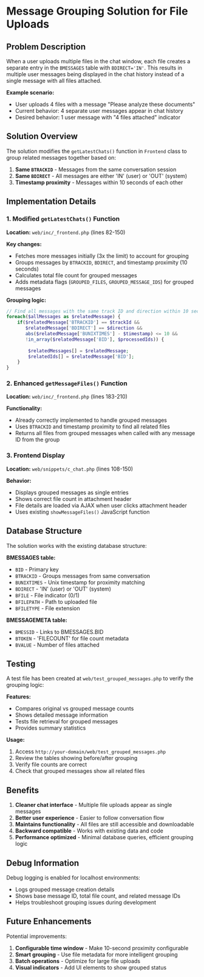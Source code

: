 # Message Grouping Solution for File Uploads

## Problem Description

When a user uploads multiple files in the chat window, each file creates a separate entry in the `BMESSAGES` table with `BDIRECT='IN'`. This results in multiple user messages being displayed in the chat history instead of a single message with all files attached.

**Example scenario:**
- User uploads 4 files with a message "Please analyze these documents"
- Current behavior: 4 separate user messages appear in chat history
- Desired behavior: 1 user message with "4 files attached" indicator

## Solution Overview

The solution modifies the `getLatestChats()` function in `Frontend` class to group related messages together based on:
1. **Same `BTRACKID`** - Messages from the same conversation session
2. **Same `BDIRECT`** - All messages are either 'IN' (user) or 'OUT' (system)
3. **Timestamp proximity** - Messages within 10 seconds of each other

## Implementation Details

### 1. Modified `getLatestChats()` Function

**Location:** `web/inc/_frontend.php` (lines 82-150)

**Key changes:**
- Fetches more messages initially (3x the limit) to account for grouping
- Groups messages by `BTRACKID`, `BDIRECT`, and timestamp proximity (10 seconds)
- Calculates total file count for grouped messages
- Adds metadata flags (`GROUPED_FILES`, `GROUPED_MESSAGE_IDS`) for grouped messages

**Grouping logic:**
```php
// Find all messages with the same track ID and direction within 10 seconds
foreach($allMessages as $relatedMessage) {
    if($relatedMessage['BTRACKID'] == $trackId && 
       $relatedMessage['BDIRECT'] == $direction &&
       abs($relatedMessage['BUNIXTIMES'] - $timestamp) <= 10 &&
       !in_array($relatedMessage['BID'], $processedIds)) {
        
        $relatedMessages[] = $relatedMessage;
        $relatedIds[] = $relatedMessage['BID'];
    }
}
```

### 2. Enhanced `getMessageFiles()` Function

**Location:** `web/inc/_frontend.php` (lines 183-210)

**Functionality:**
- Already correctly implemented to handle grouped messages
- Uses `BTRACKID` and timestamp proximity to find all related files
- Returns all files from grouped messages when called with any message ID from the group

### 3. Frontend Display

**Location:** `web/snippets/c_chat.php` (lines 108-150)

**Behavior:**
- Displays grouped messages as single entries
- Shows correct file count in attachment header
- File details are loaded via AJAX when user clicks attachment header
- Uses existing `showMessageFiles()` JavaScript function

## Database Structure

The solution works with the existing database structure:

**BMESSAGES table:**
- `BID` - Primary key
- `BTRACKID` - Groups messages from same conversation
- `BUNIXTIMES` - Unix timestamp for proximity matching
- `BDIRECT` - 'IN' (user) or 'OUT' (system)
- `BFILE` - File indicator (0/1)
- `BFILEPATH` - Path to uploaded file
- `BFILETYPE` - File extension

**BMESSAGEMETA table:**
- `BMESSID` - Links to BMESSAGES.BID
- `BTOKEN` - 'FILECOUNT' for file count metadata
- `BVALUE` - Number of files attached

## Testing

A test file has been created at `web/test_grouped_messages.php` to verify the grouping logic:

**Features:**
- Compares original vs grouped message counts
- Shows detailed message information
- Tests file retrieval for grouped messages
- Provides summary statistics

**Usage:**
1. Access `http://your-domain/web/test_grouped_messages.php`
2. Review the tables showing before/after grouping
3. Verify file counts are correct
4. Check that grouped messages show all related files

## Benefits

1. **Cleaner chat interface** - Multiple file uploads appear as single messages
2. **Better user experience** - Easier to follow conversation flow
3. **Maintains functionality** - All files are still accessible and downloadable
4. **Backward compatible** - Works with existing data and code
5. **Performance optimized** - Minimal database queries, efficient grouping logic

## Debug Information

Debug logging is enabled for localhost environments:
- Logs grouped message creation details
- Shows base message ID, total file count, and related message IDs
- Helps troubleshoot grouping issues during development

## Future Enhancements

Potential improvements:
1. **Configurable time window** - Make 10-second proximity configurable
2. **Smart grouping** - Use file metadata for more intelligent grouping
3. **Batch operations** - Optimize for large file uploads
4. **Visual indicators** - Add UI elements to show grouped status 